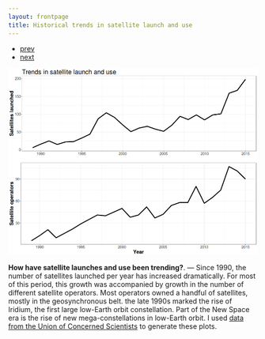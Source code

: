 ```yaml
---
layout: frontpage
title: Historical trends in satellite launch and use
---
```


<div class="navbar">
  <div class="navbar-inner">
      <ul class="nav">
          <li><a href="leo_gabbard_all.html">prev</a></li>
          <li><a href="yearly_hhi_leo_gso.html">next</a></li>
      </ul>
  </div>
</div>

![Growth in yearly satellite launches and the number of satellite operators, 1990-2015](../../assets/bigpublpics/launch_summary.png)

**How have satellite launches and use been trending?**. &mdash; Since 1990, the number of satellites launched per year has increased dramatically. For most of this period, this growth was accompanied by growth in the number of different satellite operators. Most operators owned a handful of satellites, mostly in the geosynchronous belt. the late 1990s marked the rise of Iridium, the first large low-Earth orbit constellation. Part of the New Space era is the rise of new mega-constellations in low-Earth orbit. I used [data from the Union of Concerned Scientists](https://www.ucsusa.org/nuclear-weapons/space-weapons/satellite-database) to generate these plots.
